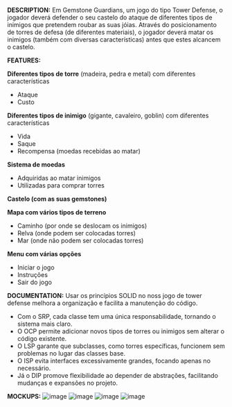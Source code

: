 **DESCRIPTION:**
Em Gemstone Guardians, um jogo do tipo Tower Defense, o jogador deverá defender o seu castelo do ataque de diferentes tipos de inimigos que pretendem roubar as suas jóias. Através do posicionamento de torres de defesa (de diferentes materiais), o jogador deverá matar os inimigos (também com diversas características) antes que estes alcancem o castelo.


**FEATURES:**

**Diferentes tipos de torre** (madeira, pedra e metal) com diferentes características
- Ataque
- Custo
  
**Diferentes tipos de inimigo** (gigante, cavaleiro, goblin) com diferentes características
- Vida
- Saque
- Recompensa (moedas recebidas ao matar)
  
**Sistema de moedas**
- Adquiridas ao matar inimigos
- Utilizadas para comprar torres

**Castelo (com as suas gemstones)**

**Mapa com vários tipos de terreno**
- Caminho (por onde se deslocam os inimigos)
- Relva (onde podem ser colocadas torres)
- Mar (onde não podem ser colocadas torres)
  
**Menu com várias opções**
- Iniciar o jogo
- Instruções
- Sair do jogo


**DOCUMENTATION:**
Usar os princípios SOLID no noss jogo de tower defense melhora a organização e facilita a manutenção do código. 
- Com o SRP, cada classe tem uma única responsabilidade, tornando o sistema mais claro.
- O OCP permite adicionar novos tipos de torres ou inimigos sem alterar o código existente.
- O LSP garante que subclasses, como torres específicas, funcionem sem problemas no lugar das classes base.
- O ISP evita interfaces excessivamente grandes, focando apenas no necessário.
- Já o DIP promove flexibilidade ao depender de abstrações, facilitando mudanças e expansões no projeto.
  
**MOCKUPS:**
![image](https://github.com/user-attachments/assets/9ef6f508-f019-4131-ba1b-40274a868b25)
![image](https://github.com/user-attachments/assets/b1eeef2e-a5be-4853-8a00-57d514041008)
![image](https://github.com/user-attachments/assets/c3575ff8-d877-4410-8e9d-54fd6dd809d1)
![image](https://github.com/user-attachments/assets/04333804-008e-4add-a657-3abf69c29c0e)





